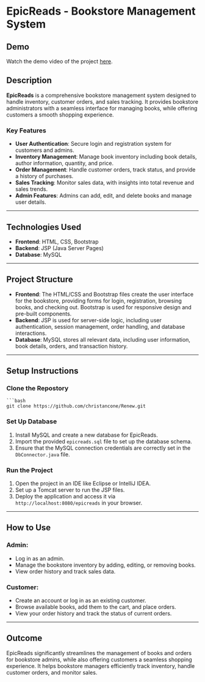 # EpicReads - Bookstore Management System

## Demo

Watch the demo video of the project [here](https://youtu.be/59v-Nk8jbLw).

## Description

**EpicReads** is a comprehensive bookstore management system designed to handle inventory, customer orders, and sales tracking. It provides bookstore administrators with a seamless interface for managing books, while offering customers a smooth shopping experience.

### Key Features
- **User Authentication**: Secure login and registration system for customers and admins.
- **Inventory Management**: Manage book inventory including book details, author information, quantity, and price.
- **Order Management**: Handle customer orders, track status, and provide a history of purchases.
- **Sales Tracking**: Monitor sales data, with insights into total revenue and sales trends.
- **Admin Features**: Admins can add, edit, and delete books and manage user details.

---

## Technologies Used
- **Frontend**: HTML, CSS, Bootstrap
- **Backend**: JSP (Java Server Pages)
- **Database**: MySQL

---

## Project Structure
- **Frontend**: The HTML/CSS and Bootstrap files create the user interface for the bookstore, providing forms for login, registration, browsing books, and checking out. Bootstrap is used for responsive design and pre-built components.
- **Backend**: JSP is used for server-side logic, including user authentication, session management, order handling, and database interactions.
- **Database**: MySQL stores all relevant data, including user information, book details, orders, and transaction history.

---


## Setup Instructions

### Clone the Repostory

    ```bash
    git clone https://github.com/christancone/Renew.git

### Set Up Database
1. Install MySQL and create a new database for EpicReads.
2. Import the provided `epicreads.sql` file to set up the database schema.
3. Ensure that the MySQL connection credentials are correctly set in the `DbConnector.java` file.

### Run the Project
1. Open the project in an IDE like Eclipse or IntelliJ IDEA.
2. Set up a Tomcat server to run the JSP files.
3. Deploy the application and access it via `http://localhost:8080/epicreads` in your browser.

---

## How to Use

### Admin:
- Log in as an admin.
- Manage the bookstore inventory by adding, editing, or removing books.
- View order history and track sales data.

### Customer:
- Create an account or log in as an existing customer.
- Browse available books, add them to the cart, and place orders.
- View your order history and track the status of current orders.

---

## Outcome
EpicReads significantly streamlines the management of books and orders for bookstore admins, while also offering customers a seamless shopping experience. It helps bookstore managers efficiently track inventory, handle customer orders, and monitor sales.

